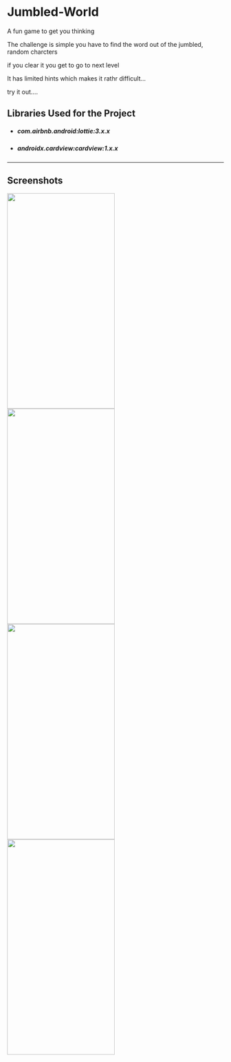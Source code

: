 # Jumbled-World

A fun game to get you thinking

The challenge is simple
you have to find the word out of the jumbled, random charcters

if you clear it you get to go to next level

It has limited hints
which makes it rathr difficult...

try it out....  

## Libraries Used for the Project

* ##### com.airbnb.android:lottie:3.x.x
* ##### androidx.cardview:cardview:1.x.x
---

## Screenshots  

<img align="left" src="https://user-images.githubusercontent.com/53964520/95663634-7f916b00-0b5e-11eb-963c-81ed45c3eb37.png" height="500" width="250">

<img align="left" src="https://user-images.githubusercontent.com/53964520/95663633-7b654d80-0b5e-11eb-9225-150c97dfdd23.png" height="500" width="250">

<img align="left" src="https://user-images.githubusercontent.com/53964520/95663687-f3cc0e80-0b5e-11eb-915e-7b0f31cbfbe8.png" height="500" width="250">

<img align="left" src="https://user-images.githubusercontent.com/53964520/95663635-80c29800-0b5e-11eb-959c-e0eb628115e3.png" height="500" width="250">
